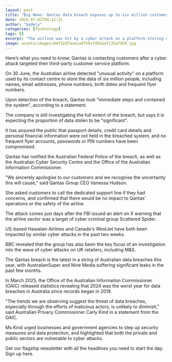 ```yaml
---
layout: post
title: "Big News: Qantas data breach exposes up to six million customer profiles"
date: 2025-07-02T04:12:21
author: "badely"
categories: [Technology]
tags: []
excerpt: "The airline was hit by a cyber attack on a platform storing names, email addresses and phone numbers."
image: assets/images/84f32d7aaaca0f59cfd5daafc32a7d59.jpg
---
```


Here’s what you need to know: Qantas is contacting customers after a cyber attack targeted their third-party customer service platform.

On 30 June, the Australian airline detected "unusual activity" on a platform used by its contact centre to store the data of six million people, including names, email addresses, phone numbers, birth dates and frequent flyer numbers.

Upon detection of the breach, Qantas took "immediate steps and contained the system", according to a statement.

The company is still investigating the full extent of the breach, but says it is expecting the proportion of data stolen to be "significant".

It has assured the public that passport details, credit card details and personal financial information were not held in the breached system, and no frequent flyer accounts, passwords or PIN numbers have been compromised.

Qantas has notified the Australian Federal Police of the breach, as well as the Australian Cyber Security Centre and the Office of the Australian Information Commissioner.

"We sincerely apologise to our customers and we recognise the uncertainty this will cause," said Qantas Group CEO Vanessa Hudson.

She asked customers to call the dedicated support line if they had concerns, and confirmed that there would be no impact to Qantas' operations or the safety of the airline.

The attack comes just days after the FBI issued an alert on X warning that the airline sector was a target of cyber criminal group Scattered Spider.

US-based Hawaiian Airlines and Canada's WestJet have both been impacted by similar cyber attacks in the past two weeks.

BBC revealed that the group has also been the key focus of an investigation into the wave of cyber attacks on UK retailers, including M&S.

The Qantas breach is the latest in a string of Australian data breaches this year, with AustralianSuper and Nine Media suffering significant leaks in the past few months.

In March 2025, the Office of the Australian Information Commissioner (OAIC) released statistics revealing that 2024 was the worst year for data breaches in Australia since records began in 2018.

"The trends we are observing suggest the threat of data breaches, especially through the efforts of malicious actors, is unlikely to diminish," said Australian Privacy Commissioner Carly Kind in a statement from the OAIC.

Ms Kind urged businesses and government agencies to step up security measures and data protection, and highlighted that both the private and public sectors are vulnerable to cyber attacks.

Get our flagship newsletter with all the headlines you need to start the day. Sign up here.

